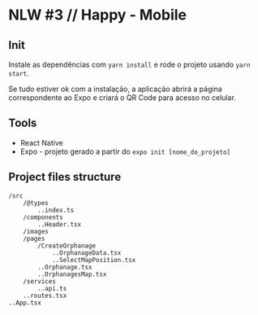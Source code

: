 # NLW #3 // Happy - Mobile

## Init

Instale as dependências com `yarn install` e rode o projeto usando `yarn start`.

Se tudo estiver ok com a instalação, a aplicação abrirá a página correspondente ao Expo e criará o QR Code para acesso no celular.

## Tools

- React Native
- Expo - projeto gerado a partir do `expo init [nome_do_projeto]`

## Project files structure

```
/src
    /@types
        ..index.ts
    /components
        ..Header.tsx
    /images
    /pages
        /CreateOrphanage
            ..OrphanageData.tsx
            ..SelectMapPosition.tsx
        ..Orphanage.tsx
        ..OrphanagesMap.tsx
    /services
        ..api.ts
    ..routes.tsx
..App.tsx
```
